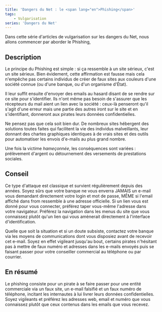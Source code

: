 ```yaml
---
title: 'Dangers du Net : le <span lang="en">Phishing</span>'
tags:
    - Vulgarisation
series: 'Dangers du Net'
---
```


Dans cette série d'articles de vulgarisation sur les dangers du Net, nous allons commencer par aborder le <span lang="en">Phishing</span>,

<!-- more -->

## Description

Le principe du <span lang="en">Phishing</span> est simple : si ça ressemble à un site sérieux, c'est un site sérieux. Bien évidement, cette affirmation est fausse mais cela n'empêche pas certains individus de créer de faux sites aux couleurs d'une société connue (ou d'une banque, ou d'un organisme d'État).

Il leur suffit ensuite d'envoyer des emails au hasard disant de se rendre sur ce site pour s'identifier. Ils n'ont même pas besoin de s'assurer que les récepteurs du mail aient un lien avec la société : ceux-là penseront qu'il s'agit d'une erreur mais une partie des autres iront sur le site et en s'identifiant, donneront aux pirates leurs données confidentielles.

Ne pensez pas que cela soit bien dur. De nombreux sites hébergent des solutions toutes faites qui facilitent la vie des individus malveillants, leur donnant des chartes graphiques identiques à de vrais sites et des outils pour automatiser les envois d'e-mails au plus grand nombre.

Une fois la victime _hameçonnée_, les conséquences sont variées : prélèvement d'argent ou détournement des versements de prestations sociales.

## Conseil

Ce type d'attaque est classique et survient régulièrement depuis des années. Soyez sûrs que votre banque ne vous enverra JAMAIS un e-mail vous demandant directement votre login et mot de passe, MÊME si l'email affiché dans <span lang="en">from</span> ressemble à une adresse officielle. Si un lien vous est donné pour vous connecter, préférez taper vous-même l'adresse dans votre navigateur. Préférez la navigation dans les menus du site que vous connaissez plutôt qu'un lien qui vous amènerait directement à l'interface d'identification.

Quelle que soit la situation et si un doute subsiste, contactez votre banque via les moyens de communications dont vous disposiez avant de recevoir cet e-mail. Soyez en effet vigileant jusqu'au bout, certains pirates n'hésitant pas à mettre de faux numéro et adresses dans les e-mails envoyés puis se faisant passer pour votre conseiller commercial au téléphone ou par courrier.

## En résumé

Le <span lang="en">phishing</span> consiste pour un pirate à se faire passer pour une entité commerciale via un faux site, un e-mail falsifié et un faux numéro de téléphone, incitant les internautes à lui livrer leurs données confidentielles. Soyez vigileants et préférez les adresses web, email et numéro que vous connaissez plutôt que ceux contenus dans les emails que vous recevez.
